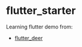 # flutter_starter

Learning flutter demo from:

- [flutter_deer](https://github.com/simplezhli/flutter_deer)
